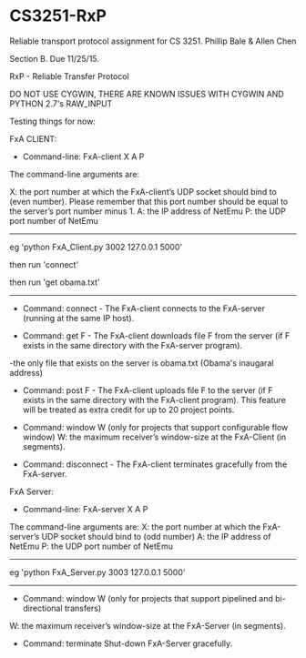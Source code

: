 # CS3251-RxP
Reliable transport protocol assignment for CS 3251.  Phillip Bale &amp; Allen Chen

Section B.  Due 11/25/15.

RxP - Reliable Transfer Protocol


DO NOT USE CYGWIN, THERE ARE KNOWN ISSUES WITH CYGWIN AND PYTHON 2.7's RAW_INPUT

Testing things for now:


FxA CLIENT:
- Command-line: FxA-client X A P 

The command-line arguments are: 

X: the port number at which the FxA-client’s UDP socket should bind to (even number). Please remember that this port number should be equal to the server’s port number minus 1. 
A: the IP address of NetEmu
P: the UDP port number of NetEmu 

*******************************************
eg 'python FxA_Client.py 3002 127.0.0.1 5000'

then run 'connect'

then run 'get obama.txt'
*******************************************

- Command: connect - The FxA-client connects to the FxA-server (running at the same IP host). 

- Command: get F - The FxA-client downloads file F from the server (if F exists in the same directory with the FxA-server program).

-the only file that exists on the server is obama.txt (Obama's inaugaral address)


- Command: post F - The FxA-client uploads file F to the server (if F exists in the same directory with the FxA-client program). This feature will be treated as extra credit for up to 20 project points.

- Command: window W (only for projects that support configurable flow window) W: the maximum receiver’s window-size at the FxA-Client (in segments). 

- Command: disconnect - The FxA-client terminates gracefully from the FxA-server. 


FxA Server:
- Command-line: FxA-server X A P 

The command-line arguments are:
X: the port number at which the FxA-server’s UDP socket should bind to (odd number) 
A: the IP address of NetEmu
P: the UDP port number of NetEmu 

*******************************************
eg 'python FxA_Server.py 3003 127.0.0.1 5000'
*******************************************

- Command: window W (only for projects that support pipelined and bi- directional transfers) 

W: the maximum receiver’s window-size at the FxA-Server (in segments). 

- Command: terminate Shut-down FxA-Server gracefully. 